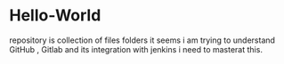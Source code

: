 # Hello-World
repository is collection of files folders 
it seems i am trying to understand GitHub , Gitlab and its integration with jenkins 
i need to masterat this.
